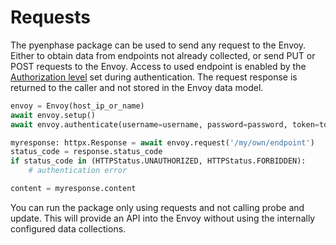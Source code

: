 # Requests

The pyenphase package can be used to send any request to the Envoy. Either to obtain data from endpoints not already collected, or send PUT or POST requests to the Envoy. Access to used endpoint is enabled by the [Authorization level](./usage_authentication.md#authorization-levels) set during authentication. The request response is returned to the caller and not stored in the Envoy data model.

```python
envoy = Envoy(host_ip_or_name)
await envoy.setup()
await envoy.authenticate(username=username, password=password, token=token)

myresponse: httpx.Response = await envoy.request('/my/own/endpoint')
status_code = response.status_code
if status_code in (HTTPStatus.UNAUTHORIZED, HTTPStatus.FORBIDDEN):
    # authentication error

content = myresponse.content

```

You can run the package only using requests and not calling probe and update. This will provide an API into the Envoy without using the internally configured data collections.

